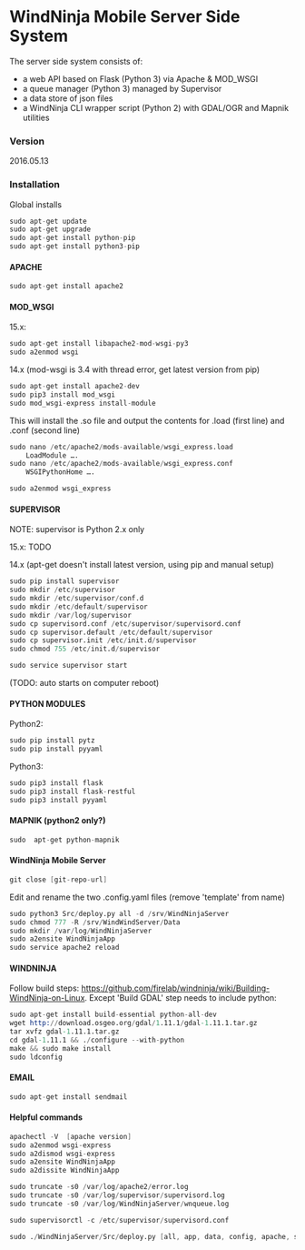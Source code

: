 # WindNinja Mobile Server Side System

The server side system consists of:
 - a web API based on Flask (Python 3) via Apache & MOD_WSGI
 - a queue manager (Python 3) managed by Supervisor
 - a data store of json files
 - a WindNinja CLI wrapper script (Python 2) with GDAL/OGR and Mapnik utilities

### Version 
2016.05.13

### Installation

Global installs
```s
sudo apt-get update
sudo apt-get upgrade
sudo apt-get install python-pip
sudo apt-get install python3-pip
```

#### APACHE
```s
sudo apt-get install apache2
```

#### MOD_WSGI
15.x:
```s
sudo apt-get install libapache2-mod-wsgi-py3
sudo a2enmod wsgi
```

14.x (mod-wsgi is 3.4 with thread error, get latest version from pip)
```s
sudo apt-get install apache2-dev
sudo pip3 install mod_wsgi
sudo mod_wsgi-express install-module
```
This will install the .so file and output the contents for .load (first line) and .conf (second line)
```s
sudo nano /etc/apache2/mods-available/wsgi_express.load
	LoadModule ….
sudo nano /etc/apache2/mods-available/wsgi_express.conf
	WSGIPythonHome ….

sudo a2enmod wsgi_express
```

#### SUPERVISOR
NOTE: supervisor is Python 2.x only

15.x:  TODO

14.x (apt-get doesn't install latest version, using pip and manual setup)
```s
sudo pip install supervisor
sudo mkdir /etc/supervisor
sudo mkdir /etc/supervisor/conf.d
sudo mkdir /etc/default/supervisor
sudo mkdir /var/log/supervisor
sudo cp supervisord.conf /etc/supervisor/supervisord.conf
sudo cp supervisor.default /etc/default/supervisor
sudo cp supervisor.init /etc/init.d/supervisor 
sudo chmod 755 /etc/init.d/supervisor

sudo service supervisor start
```
(TODO: auto starts on computer reboot)

#### PYTHON MODULES
Python2:
```s
sudo pip install pytz
sudo pip install pyyaml
```
Python3:
```s
sudo pip3 install flask
sudo pip3 install flask-restful
sudo pip3 install pyyaml
```
#### MAPNIK (python2 only?)
```s
sudo  apt-get python-mapnik
```

#### WindNinja Mobile Server
```s
git close [git-repo-url]
```
Edit and rename the two .config.yaml files (remove 'template' from name)
```s
sudo python3 Src/deploy.py all -d /srv/WindNinjaServer
sudo chmod 777 -R /srv/WindWindServer/Data
sudo mkdir /var/log/WindNinjaServer
sudo a2ensite WindNinjaApp
sudo service apache2 reload
```

#### WINDNINJA

Follow build steps: https://github.com/firelab/windninja/wiki/Building-WindNinja-on-Linux. Except 'Build GDAL' step needs to include python:

```s
sudo apt-get install build-essential python-all-dev
wget http://download.osgeo.org/gdal/1.11.1/gdal-1.11.1.tar.gz
tar xvfz gdal-1.11.1.tar.gz
cd gdal-1.11.1 && ./configure --with-python
make && sudo make install
sudo ldconfig
```

#### EMAIL
```s
sudo apt-get install sendmail
```

#### Helpful commands 
```s
apachectl -V  [apache version]
sudo a2enmod wsgi-express
sudo a2dismod wsgi-express
sudo a2ensite WindNinjaApp
sudo a2dissite WindNinjaApp

sudo truncate -s0 /var/log/apache2/error.log
sudo truncate -s0 /var/log/supervisor/supervisord.log
sudo truncate -s0 /var/log/WindNinjaServer/wnqueue.log

sudo supervisorctl -c /etc/supervisor/supervisord.conf

sudo ./WindNinjaServer/Src/deploy.py [all, app, data, config, apache, supervisor] -d /srv/WindNinjaServer
```